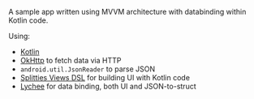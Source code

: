 
A sample app written using MVVM architecture
with databinding within Kotlin code.

Using:
* [Kotlin](https://github.com/JetBrains/Kotlin/)
* [OkHttp](https://github.com/square/okhttp) to fetch data via HTTP
* `android.util.JsonReader` to parse JSON
* [Splitties Views DSL](https://github.com/LouisCAD/Splitties/tree/master/modules/views-dsl) for building UI with Kotlin code
* [Lychee](http://github.com/Miha-x64/Lychee/) for data binding, both UI and JSON-to-struct
